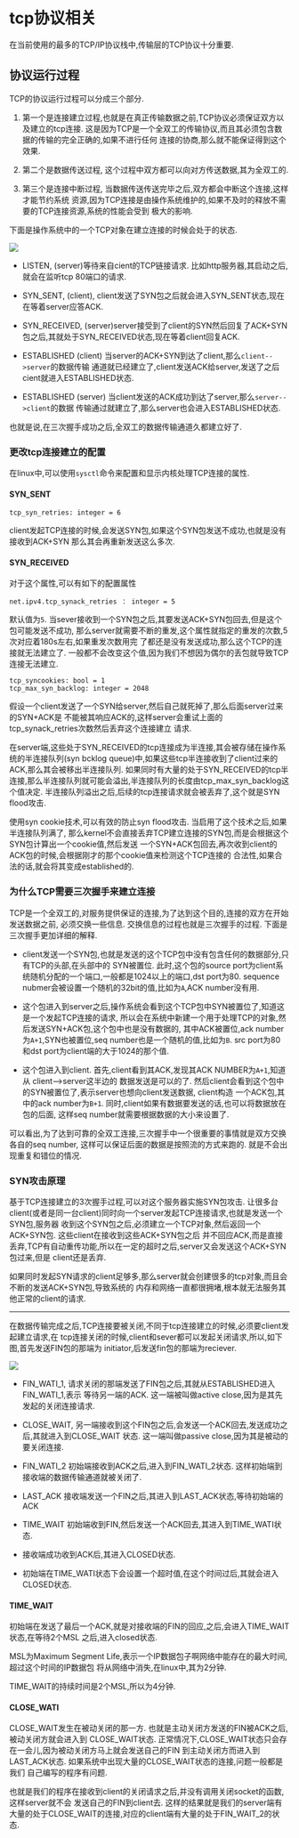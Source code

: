 # tcp协议相关

在当前使用的最多的TCP/IP协议栈中,传输层的TCP协议十分重要.

## 协议运行过程
TCP的协议运行过程可以分成三个部分.

1. 第一个是连接建立过程,也就是在真正传输数据之前,TCP协议必须保证双方以及建立的tcp连接.
这是因为TCP是一个全双工的传输协议,而且其必须包含数据的传输的完全正确的,如果不进行任何
连接的协商,那么就不能保证得到这个效果.

1. 第二个是数据传送过程, 这个过程中双方都可以向对方传送数据,其为全双工的.

1. 第三个是连接中断过程, 当数据传送传送完毕之后,双方都会中断这个连接,这样才能节约系统
资源,因为TCP连接是由操作系统维护的,如果不及时的释放不需要的TCP连接资源,系统的性能会受到
极大的影响.

下面是操作系统中的一个TCP对象在建立连接的时候会处于的状态.

![](TCP_SYN.svg)

* LISTEN, (server)等待来自cient的TCP链接请求. 比如http服务器,其启动之后,就会在监听tcp
80端口的请求.

* SYN_SENT, (client), client发送了SYN包之后就会进入SYN_SENT状态,现在在等着server应答ACK.

* SYN_RECEIVED, (server)server接受到了client的SYN然后回复了ACK+SYN包之后,其就处于SYN_RECEIVED状态,现在等着client回复ACK.

* ESTABLISHED (client) 当server的ACK+SYN到达了client,那么`client-->server`的数据传输
通道就已经建立了,client发送ACK给server,发送了之后cient就进入ESTABLISHED状态.

* ESTABLISHED (server) 当client发送的ACK成功到达了server,那么`server-->client`的数据
传输通过就建立了,那么server也会进入ESTABLISHED状态.

也就是说,在三次握手成功之后,全双工的数据传输通道久都建立好了.

### 更改tcp连接建立的配置
在linux中,可以使用`sysctl`命令来配置和显示内核处理TCP连接的属性.

#### SYN_SENT

	tcp_syn_retries: integer = 6

client发起TCP连接的时候,会发送SYN包,如果这个SYN包发送不成功,也就是没有接收到ACK+SYN
那么其会再重新发送这么多次.

#### SYN_RECEIVED
对于这个属性,可以有如下的配置属性

	net.ipv4.tcp_synack_retries ： integer = 5

默认值为`5`. 当sever接收到一个SYN包之后,其要发送ACK+SYN包回去,但是这个包可能发送不成功,
那么server就需要不断的重发,这个属性就指定的重发的次数,5次对应着180s左右,如果重发次数用完
了都还是没有发送成功,那么这个TCP的连接就无法建立了.
一般都不会改变这个值,因为我们不想因为偶尔的丢包就导致TCP连接无法建立.

	tcp_syncookies: bool = 1
	tcp_max_syn_backlog: integer = 2048

假设一个client发送了一个SYN给server,然后自己就死掉了,那么后面server过来的SYN+ACK是
不能被其响应ACK的,这样server会重试上面的tcp_synack_retries次数然后丢弃这个连接建立
请求.

在server端,这些处于SYN_RECEIVED的tcp连接成为半连接,其会被存储在操作系统的半连接队列(syn bcklog queue)中,如果这些tcp半连接收到了client过来的ACK,那么其会被移出半连接队列.
如果同时有大量的处于SYN_RECEIVED的tcp半连接,那么半连接队列就可能会溢出,半连接队列的长度由tcp_max_syn_backlog这个值决定.
半连接队列溢出之后,后续的tcp连接请求就会被丢弃了,这个就是SYN flood攻击.

使用syn cookie技术,可以有效的防止syn flood攻击. 当启用了这个技术之后,如果半连接队列满了,
那么kernel不会直接丢弃TCP建立连接的SYN包,而是会根据这个SYN包计算出一个cookie值,然后发送
一个SYN+ACK包回去,再次收到client的ACK包的时候,会根据刚才的那个cookie值来检测这个TCP连接的
合法性,如果合法的话,就会将其变成established的.

### 为什么TCP需要三次握手来建立连接

TCP是一个全双工的,对服务提供保证的连接,为了达到这个目的,连接的双方在开始发送数据之前,
必须交换一些信息. 交换信息的过程也就是三次握手的过程. 下面是三次握手更加详细的解释.

* client发送一个SYN包,也就是发送的这个TCP包中没有包含任何的数据部分,只有TCP的头部,在头部中的
SYN被置位. 此时,这个包的source port为client系统随机分配的一个端口,一般都是1024以上的端口,dst port为80. sequence nubmer会被设置一个随机的32bit的值,比如为`A`,ACK number没有用.

* 这个包进入到server之后,操作系统会看到这个TCP包中SYN被置位了,知道这是一个发起TCP连接的请求,
所以会在系统中新建一个用于处理TCP的对象,然后发送SYN+ACK包,这个包中也是没有数据的,
其中ACK被置位,ack number为`A+1`,SYN也被置位,seq number也是一个随机的值,比如为`B`. src port为80
和dst port为client端的大于1024的那个值.

* 这个包进入到client. 首先,client看到其ACK,发现其ACK NUMBER为`A+1`,知道从 client-->server这半边的
数据发送是可以的了. 然后client会看到这个包中的SYN被置位了,表示server也想向client发送数据, client构造
一个ACK包,其中的ack number为`B+1`. 同时,client如果有数据要发送的话,也可以将数据放在包的后面,
这样seq number就需要根据数据的大小来设置了.

可以看出,为了达到可靠的全双工连接,三次握手中一个很重要的事情就是双方交换各自的seq number,
这样可以保证后面的数据是按照流的方式来跑的. 就是不会出现重复和错位的情况.

### SYN攻击原理

基于TCP连接建立的3次握手过程,可以对这个服务器实施SYN包攻击.
让很多台client(或者是同一台client)同时向一个server发起TCP连接请求,也就是发送一个SYN包,服务器
收到这个SYN包之后,必须建立一个TCP对象,然后返回一个ACK+SYN包. 这些client在接收到这些ACK+SYN包之后
并不回应ACK,而是直接丢弃,TCP有自动重传功能,所以在一定的超时之后,server又会发送这个ACK+SYN包过来,但是
client还是丢弃.

如果同时发起SYN请求的client足够多,那么server就会创建很多的tcp对象,而且会不断的发送ACK+SYN包,导致系统的
内存和网络一直都很拥堵,根本就无法服务其他正常的client的请求.

---

在数据传输完成之后,TCP连接要被关闭,不同于tcp连接建立的时候,必须要client发起建立请求,在
tcp连接关闭的时候,client和sever都可以发起关闭请求,所以,如下图,首先发送FIN包的那端为
initiator,后发送fin包的那端为reciever.


![](TCP_CLOSE.svg)

* FIN_WATI_1, 请求关闭的那端发送了FIN包之后,其就从ESTABLISHED进入FIN_WATI_1,表示
等待另一端的ACK. 这一端被叫做active close,因为是其先发起的关闭连接请求.

* CLOSE_WAIT, 另一端接收到这个FIN包之后,会发送一个ACK回去,发送成功之后,其就进入到CLOSE_WAIT
状态. 这一端叫做passive close,因为其是被动的要关闭连接.

* FIN_WATI_2 初始端接收到ACK之后,进入到FIN_WATI_2状态. 这样初始端到接收端的数据传输通道就被关闭了.

* LAST_ACK 接收端发送一个FIN之后,其进入到LAST_ACK状态,等待初始端的ACK

* TIME_WAIT 初始端收到FIN,然后发送一个ACK回去,其进入到TIME_WATI状态.

* 接收端成功收到ACK后,其进入CLOSED状态.

* 初始端在TIME_WATI状态下会设置一个超时值,在这个时间过后,其就会进入CLOSED状态.

#### TIME_WAIT

初始端在发送了最后一个ACK,就是对接收端的FIN的回应,之后,会进入TIME_WAIT状态,在等待2个MSL
之后,进入closed状态.

MSL为Maximum Segment Life,表示一个IP数据包子啊网络中能存在的最大时间,超过这个时间的IP数据包
将从网络中消失,在linux中,其为2分钟.

TIME_WAIT的持续时间是2个MSL,所以为4分钟.

#### CLOSE_WATI
CLOSE_WAIT发生在被动关闭的那一方. 也就是主动关闭方发送的FIN被ACK之后,被动关闭方就会进入到
CLOSE_WAIT状态. 正常情况下,CLOSE_WAIT状态只会存在一会儿,因为被动关闭方马上就会发送自己的FIN
到主动关闭方而进入到LAST_ACK状态. 如果系统中出现大量的CLOSE_WAIT状态的连接,问题一般都是我们
自己编写的程序有问题.

也就是我们的程序在接收到client的关闭请求之后,并没有调用关闭socket的函数,这样server就不会
发送自己的FIN到client去.
这样的结果就是我们的server端有大量的处于CLOSE_WAIT的连接,对应的client端有大量的处于FIN_WAIT_2的状态.





